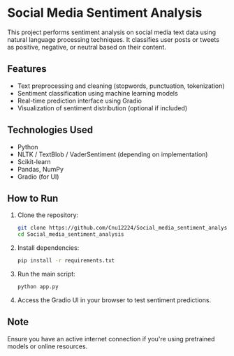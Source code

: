 
# Social Media Sentiment Analysis

This project performs sentiment analysis on social media text data using natural language processing techniques. It classifies user posts or tweets as positive, negative, or neutral based on their content.

## Features

- Text preprocessing and cleaning (stopwords, punctuation, tokenization)
- Sentiment classification using machine learning models
- Real-time prediction interface using Gradio
- Visualization of sentiment distribution (optional if included)

## Technologies Used

- Python
- NLTK / TextBlob / VaderSentiment (depending on implementation)
- Scikit-learn
- Pandas, NumPy
- Gradio (for UI)

## How to Run

1. Clone the repository:
   ```bash
   git clone https://github.com/Cnu12224/Social_media_sentiment_analysis.git
   cd Social_media_sentiment_analysis
   ```

2. Install dependencies:
   ```bash
   pip install -r requirements.txt
   ```

3. Run the main script:
   ```bash
   python app.py
   ```

4. Access the Gradio UI in your browser to test sentiment predictions.

## Note

Ensure you have an active internet connection if you're using pretrained models or online resources.
